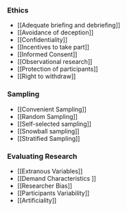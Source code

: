 ### Ethics
- [[Adequate briefing and debriefing]]
- [[Avoidance of deception]]
- [[Confidentiality]]
- [[Incentives to take part]]
- [[Informed Consent]]
- [[Observational research]]
- [[Protection of participants]]
- [[Right to withdraw]]

### Sampling 
- [[Convenient Sampling]]
- [[Random Sampling]]
- [[Self-selected sampling]]
- [[Snowball sampling]]
- [[Stratified Sampling]]

### Evaluating Research
- [[Extranous Variables]]
- [[Demand Characteristics ]]
- [[Researcher Bias]]
- [[Participants Variability]]
- [[Artificiality]]
